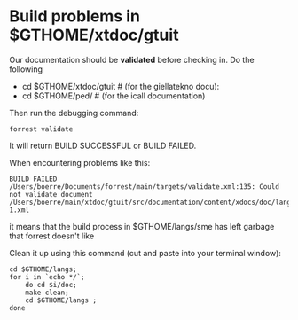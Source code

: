 # Build problems in $GTHOME/xtdoc/gtuit


Our documentation should be **validated** before checking in.
Do the following 


* cd $GTHOME/xtdoc/gtuit # (for the giellatekno docu):
* cd $GTHOME/ped/ # (for the icall documentation)


Then run the  debugging command:


```
forrest validate
```


It will return BUILD SUCCESSFUL or BUILD FAILED.


When encountering problems like this:


```
BUILD FAILED
/Users/boerre/Documents/forrest/main/targets/validate.xml:135: Could not validate document /Users/boerre/main/xtdoc/gtuit/src/documentation/content/xdocs/doc/lang/sme/build/tmp/plugins-1.xml
```


it means that the build process in $GTHOME/langs/sme has left garbage that
forrest doesn't like


Clean it up using this command (cut and paste into your terminal window):


```
cd $GTHOME/langs;
for i in `echo */`;
	do cd $i/doc;
	make clean;
	cd $GTHOME/langs ;
done
```
